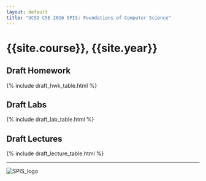 ```yaml
---
layout: default
title: "UCSD CSE 2016 SPIS: Foundations of Computer Science"
---
```


# {{site.course}}, {{site.year}}

<div data-role="collapsible" data-collapsed="false" >
<h2 id="homework">Draft Homework</h2>
{% include draft_hwk_table.html %}
</div>

<div data-role="collapsible" data-collapsed="false" >
<h2 id="labs">Draft Labs</h2>
{% include draft_lab_table.html %}
</div>

<div data-role="collapsible" data-collapsed="false" >
<h2 id="lectures">Draft Lectures</h2>
{% include draft_lecture_table.html %}
</div>


----

![SPIS_logo](images/SPIS_logo.jpg)
